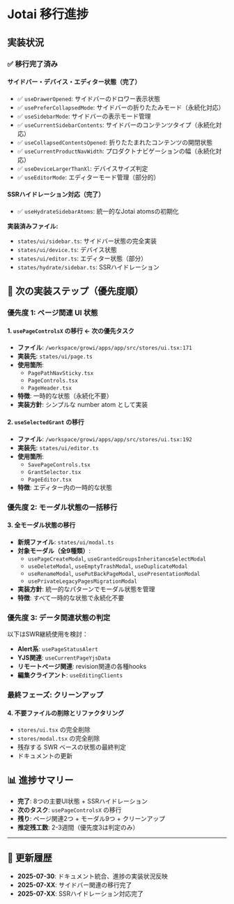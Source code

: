 # Jotai 移行進捗

## 実装状況

### ✅ 移行完了済み

#### サイドバー・デバイス・エディター状態（完了）
- ✅ `useDrawerOpened`: サイドバーのドロワー表示状態
- ✅ `usePreferCollapsedMode`: サイドバーの折りたたみモード（永続化対応）
- ✅ `useSidebarMode`: サイドバーの表示モード管理
- ✅ `useCurrentSidebarContents`: サイドバーのコンテンツタイプ（永続化対応）
- ✅ `useCollapsedContentsOpened`: 折りたたまれたコンテンツの開閉状態
- ✅ `useCurrentProductNavWidth`: プロダクトナビゲーションの幅（永続化対応）
- ✅ `useDeviceLargerThanXl`: デバイスサイズ判定
- ✅ `useEditorMode`: エディターモード管理（部分的）

#### SSRハイドレーション対応（完了）
- ✅ `useHydrateSidebarAtoms`: 統一的なJotai atomsの初期化

**実装済みファイル:**
- `states/ui/sidebar.ts`: サイドバー状態の完全実装
- `states/ui/device.ts`: デバイス状態
- `states/ui/editor.ts`: エディター状態（部分）
- `states/hydrate/sidebar.ts`: SSRハイドレーション

## 🚧 次の実装ステップ（優先度順）

### **優先度 1: ページ関連 UI 状態**

#### 1. `usePageControlsX` の移行 ← **次の優先タスク**
- **ファイル**: `/workspace/growi/apps/app/src/stores/ui.tsx:171`
- **実装先**: `states/ui/page.ts`
- **使用箇所**: 
  - `PagePathNavSticky.tsx`
  - `PageControls.tsx`
  - `PageHeader.tsx`
- **特徴**: 一時的な状態（永続化不要）
- **実装方針**: シンプルな number atom として実装

#### 2. `useSelectedGrant` の移行
- **ファイル**: `/workspace/growi/apps/app/src/stores/ui.tsx:192`
- **実装先**: `states/ui/editor.ts`
- **使用箇所**: 
  - `SavePageControls.tsx`
  - `GrantSelector.tsx`
  - `PageEditor.tsx`
- **特徴**: エディター内の一時的な状態

### **優先度 2: モーダル状態の一括移行**

#### 3. 全モーダル状態の移行
- **新規ファイル**: `states/ui/modal.ts`
- **対象モーダル（全9種類）**:
  - `usePageCreateModal`, `useGrantedGroupsInheritanceSelectModal`
  - `useDeleteModal`, `useEmptyTrashModal`, `useDuplicateModal`
  - `useRenameModal`, `usePutBackPageModal`, `usePresentationModal`
  - `usePrivateLegacyPagesMigrationModal`
- **実装方針**: 統一的なパターンでモーダル状態を管理
- **特徴**: すべて一時的な状態で永続化不要

### **優先度 3: データ関連状態の判定**

以下はSWR継続使用を検討：
- **Alert系**: `usePageStatusAlert`
- **YJS関連**: `useCurrentPageYjsData`
- **リモートページ関連**: revision関連の各種hooks
- **編集クライアント**: `useEditingClients`

### **最終フェーズ: クリーンアップ**

#### 4. 不要ファイルの削除とリファクタリング
- `stores/ui.tsx` の完全削除
- `stores/modal.tsx` の完全削除
- 残存する SWR ベースの状態の最終判定
- ドキュメントの更新

## 📊 進捗サマリー

- **完了**: 8つの主要UI状態 + SSRハイドレーション
- **次のタスク**: `usePageControlsX` の移行
- **残り**: ページ関連2つ + モーダル9つ + クリーンアップ
- **推定残工数**: 2-3週間（優先度3は判定のみ）

---

## 🔄 更新履歴

- **2025-07-30**: ドキュメント統合、進捗の実装状況反映
- **2025-07-XX**: サイドバー関連の移行完了
- **2025-07-XX**: SSRハイドレーション対応完了
